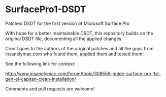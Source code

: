 # SurfacePro1-DSDT
Patched DSDT for the first version of Microsoft Surface Pro

With hope for a better maintainable DSDT, this repository builds on the original DSDT file, documenting all the applied changes.

Credit goes to the authors of the original patches and all the guys from insanelymac.com who found them, applied them and tested them!

See the following link for context:

http://www.insanelymac.com/forum/topic/308556-guide-surface-pro-1st-gen-el-capitan-clean-installation/

Comments and pull requests are welcome!
